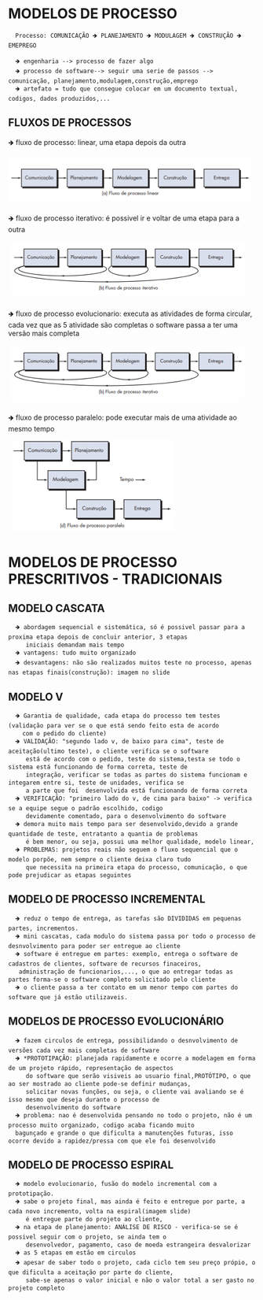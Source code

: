   # MODELOS DE PROCESSO 

      Processo: COMUNICAÇÃO 🡺 PLANEJAMENTO 🡺 MODULAGEM 🡺 CONSTRUÇÃO 🡺 EMEPREGO
      
      🡺 engenharia --> processo de fazer algo
      🡺 processo de software--> seguir uma serie de passos --> comunicação, planejamento,modulagem,construção,emprego
      🡺 artefato = tudo que consegue colocar em um documento textual, codigos, dados produzidos,...
   
   ## FLUXOS DE PROCESSOS 
   
   🡺 fluxo de processo: linear, uma etapa depois da outra
   
   ![linear](https://github.com/vanessacezarn/3_Semestre/blob/main/Engenharia%20e%20Requisitos%20de%20Software/imagens/aula_03/linear.png)
      
   🡺 fluxo de processo iterativo: é possivel ir e voltar de uma etapa para a outra
   
   ![iterativo](https://github.com/vanessacezarn/3_Semestre/blob/main/Engenharia%20e%20Requisitos%20de%20Software/imagens/aula_03/iterativo.png)
                                                                                   
   🡺 fluxo de processo evolucionario: executa as atividades de forma circular, cada vez que as 5 atividade são completas o 
         software passa a ter uma versão mais completa
   
   ![evolucionario](https://github.com/vanessacezarn/3_Semestre/blob/main/Engenharia%20e%20Requisitos%20de%20Software/imagens/aula_03/iterativo.png)
      
   🡺 fluxo de processo paralelo: pode executar mais de uma atividade ao mesmo tempo 
   
   ![paralelo](https://github.com/vanessacezarn/3_Semestre/blob/main/Engenharia%20e%20Requisitos%20de%20Software/imagens/aula_03/paralelo.png)
   
# MODELOS DE PROCESSO PRESCRITIVOS - TRADICIONAIS

## MODELO CASCATA
         
      🡺 abordagem sequencial e sistemática, só é possivel passar para a proxima etapa depois de concluir anterior, 3 etapas 
         iniciais demandam mais tempo
      🡺 vantagens: tudo muito organizado
      🡺 desvantagens: não são realizados muitos teste no processo, apenas nas etapas finais(construção): imagem no slide

## MODELO V

      🡺 Garantia de qualidade, cada etapa do processo tem testes (validação para ver se o que está sendo feito esta de acordo 
        com o pedido do cliente)
      🡺 VALIDAÇÃO: "segundo lado v, de baixo para cima", teste de aceitação(ultimo teste), o cliente verifica se o software 
         está de acordo com o pedido, teste do sistema,testa se todo o sistema está funcionando de forma correta, teste de 
         integração, verificar se todas as partes do sistema funcionam e integarem entre si, teste de unidades, verifica se 
         a parte que foi  desenvolvida está funcionando de forma correta
      🡺 VERIFICAÇÃO: "primeiro lado do v, de cima para baixo" -> verifica se a equipe segue o padrão escolhido, codigo 
         devidamente comentado, para o desenvolvimento do software
      🡺 demora muito mais tempo para ser desenvolvido,devido a grande quantidade de teste, entratanto a quantia de problemas 
         é bem menor, ou seja, possui uma melhor qualidade, modelo linear, 
      🡺 PROBLEMAS: projetos reais não seguem o fluxo sequencial que o modelo porpõe, nem sempre o cliente deixa claro tudo
         que necessita na primeira etapa do processo, comunicação, o que pode prejudicar as etapas seguintes

## MODELO DE PROCESSO INCREMENTAL 

      🡺 reduz o tempo de entrega, as tarefas são DIVIDIDAS em pequenas partes, incrementos.
      🡺 mini cascatas, cada modulo do sistema passa por todo o processo de desnvolvimento para poder ser entregue ao cliente
      🡺 software é entregue em partes: exemplo, entrega o software de cadastros de clientes, software de recursos finaceiros, 
       administração de funcionarios,..., o que ao entregar todas as partes forma-se o software completo solicitado pelo cliente
      🡺 o cliente passa a ter contato em um menor tempo com partes do software que já estão utilizaveis. 

## MODELOS DE PROCESSO EVOLUCIONÁRIO

      🡺 fazem circulos de entrega, possibilidando o desnvolvimento de versões cada vez mais completas de software
      🡺 *PROTOTIPAÇÃO: planejada rapidamente e ocorre a modelagem em forma de um projeto rápido, representação de aspectos 
         do software que serão visiveis ao usuario final,PROTÓTIPO, o que ao ser mostrado ao cliente pode-se definir mudanças,
         solicitar novas funções, ou seja, o cliente vai avaliando se é isso mesmo que deseja durante o processo de 
         desenvolvimento do software
      🡺 problema: nao é desenvolvida pensando no todo o projeto, não é um processo muito organizado, codigo acaba ficando muito 
      bagunçado e grande o que dificulta a manutenções futuras, isso ocorre devido a rapidez/pressa com que ele foi desenvolvido

## MODELO DE PROCESSO ESPIRAL 

      🡺 modelo evolucionario, fusão do modelo incremental com a prototipação.
      🡺 sabe o projeto final, mas ainda é feito e entregue por parte, a cada novo incremento, volta na espiral(imagem slide)  
         é entregue parte do projeto ao cliente,
      🡺 na etapa de planejamento: ANÁLISE DE RISCO - verifica-se se é possivel seguir com o projeto, se ainda tem o 
         desenvolvedor, pagamento, caso de moeda estrangeira desvalorizar
      🡺 as 5 etapas em estão em circulos 
      🡺 apesar de saber todo o projeto, cada ciclo tem seu preço própio, o que dificulta a aceitação por parte do cliente, 
         sabe-se apenas o valor inicial e não o valor total a ser gasto no projeto completo













